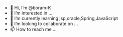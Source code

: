 - 👋 Hi, I’m @boram-K
- 👀 I’m interested in ...
- 🌱 I’m currently learning jsp,oracle,Spring,JavaScript
- 💞️ I’m looking to collaborate on ...
- 📫 How to reach me ...

<!---
boram-K/boram-K is a ✨ special ✨ repository because its `README.md` (this file) appears on your GitHub profile.
You can click the Preview link to take a look at your changes.
--->
